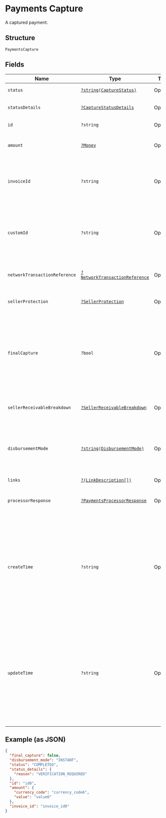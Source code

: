 
# Payments Capture

A captured payment.

## Structure

`PaymentsCapture`

## Fields

| Name | Type | Tags | Description | Getter | Setter |
|  --- | --- | --- | --- | --- | --- |
| `status` | [`?string(CaptureStatus)`](../../doc/models/capture-status.md) | Optional | The status of the captured payment. | getStatus(): ?string | setStatus(?string status): void |
| `statusDetails` | [`?CaptureStatusDetails`](../../doc/models/capture-status-details.md) | Optional | The details of the captured payment status. | getStatusDetails(): ?CaptureStatusDetails | setStatusDetails(?CaptureStatusDetails statusDetails): void |
| `id` | `?string` | Optional | The PayPal-generated ID for the captured payment. | getId(): ?string | setId(?string id): void |
| `amount` | [`?Money`](../../doc/models/money.md) | Optional | The currency and amount for a financial transaction, such as a balance or payment due. | getAmount(): ?Money | setAmount(?Money amount): void |
| `invoiceId` | `?string` | Optional | The API caller-provided external invoice number for this order. Appears in both the payer's transaction history and the emails that the payer receives. | getInvoiceId(): ?string | setInvoiceId(?string invoiceId): void |
| `customId` | `?string` | Optional | The API caller-provided external ID. Used to reconcile API caller-initiated transactions with PayPal transactions. Appears in transaction and settlement reports.<br>**Constraints**: *Maximum Length*: `255` | getCustomId(): ?string | setCustomId(?string customId): void |
| `networkTransactionReference` | [`?NetworkTransactionReference`](../../doc/models/network-transaction-reference.md) | Optional | Reference values used by the card network to identify a transaction. | getNetworkTransactionReference(): ?NetworkTransactionReference | setNetworkTransactionReference(?NetworkTransactionReference networkTransactionReference): void |
| `sellerProtection` | [`?SellerProtection`](../../doc/models/seller-protection.md) | Optional | The level of protection offered as defined by [PayPal Seller Protection for Merchants](https://www.paypal.com/us/webapps/mpp/security/seller-protection). | getSellerProtection(): ?SellerProtection | setSellerProtection(?SellerProtection sellerProtection): void |
| `finalCapture` | `?bool` | Optional | Indicates whether you can make additional captures against the authorized payment. Set to `true` if you do not intend to capture additional payments against the authorization. Set to `false` if you intend to capture additional payments against the authorization.<br>**Default**: `false` | getFinalCapture(): ?bool | setFinalCapture(?bool finalCapture): void |
| `sellerReceivableBreakdown` | [`?SellerReceivableBreakdown`](../../doc/models/seller-receivable-breakdown.md) | Optional | The detailed breakdown of the capture activity. This is not available for transactions that are in pending state. | getSellerReceivableBreakdown(): ?SellerReceivableBreakdown | setSellerReceivableBreakdown(?SellerReceivableBreakdown sellerReceivableBreakdown): void |
| `disbursementMode` | [`?string(DisbursementMode)`](../../doc/models/disbursement-mode.md) | Optional | The funds that are held on behalf of the merchant.<br>**Default**: `DisbursementMode::INSTANT`<br>**Constraints**: *Minimum Length*: `1`, *Maximum Length*: `16`, *Pattern*: `^[A-Z_]+$` | getDisbursementMode(): ?string | setDisbursementMode(?string disbursementMode): void |
| `links` | [`?(LinkDescription[])`](../../doc/models/link-description.md) | Optional | An array of related [HATEOAS links](/docs/api/reference/api-responses/#hateoas-links). | getLinks(): ?array | setLinks(?array links): void |
| `processorResponse` | [`?PaymentsProcessorResponse`](../../doc/models/payments-processor-response.md) | Optional | The processor response information for payment requests, such as direct credit card transactions. | getProcessorResponse(): ?PaymentsProcessorResponse | setProcessorResponse(?PaymentsProcessorResponse processorResponse): void |
| `createTime` | `?string` | Optional | The date and time, in [Internet date and time format](https://tools.ietf.org/html/rfc3339#section-5.6). Seconds are required while fractional seconds are optional. Note: The regular expression provides guidance but does not reject all invalid dates.<br>**Constraints**: *Minimum Length*: `20`, *Maximum Length*: `64`, *Pattern*: `^[0-9]{4}-(0[1-9]\|1[0-2])-(0[1-9]\|[1-2][0-9]\|3[0-1])[T,t]([0-1][0-9]\|2[0-3]):[0-5][0-9]:([0-5][0-9]\|60)([.][0-9]+)?([Zz]\|[+-][0-9]{2}:[0-9]{2})$` | getCreateTime(): ?string | setCreateTime(?string createTime): void |
| `updateTime` | `?string` | Optional | The date and time, in [Internet date and time format](https://tools.ietf.org/html/rfc3339#section-5.6). Seconds are required while fractional seconds are optional. Note: The regular expression provides guidance but does not reject all invalid dates.<br>**Constraints**: *Minimum Length*: `20`, *Maximum Length*: `64`, *Pattern*: `^[0-9]{4}-(0[1-9]\|1[0-2])-(0[1-9]\|[1-2][0-9]\|3[0-1])[T,t]([0-1][0-9]\|2[0-3]):[0-5][0-9]:([0-5][0-9]\|60)([.][0-9]+)?([Zz]\|[+-][0-9]{2}:[0-9]{2})$` | getUpdateTime(): ?string | setUpdateTime(?string updateTime): void |

## Example (as JSON)

```json
{
  "final_capture": false,
  "disbursement_mode": "INSTANT",
  "status": "COMPLETED",
  "status_details": {
    "reason": "VERIFICATION_REQUIRED"
  },
  "id": "id0",
  "amount": {
    "currency_code": "currency_code6",
    "value": "value0"
  },
  "invoice_id": "invoice_id0"
}
```


